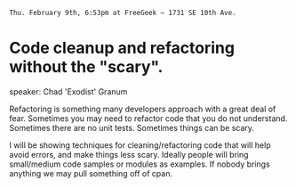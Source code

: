     Thu. February 9th, 6:53pm at FreeGeek – 1731 SE 10th Ave.

# Code cleanup and refactoring without the "scary".

speaker: Chad 'Exodist' Granum

Refactoring is something many developers approach with a great deal of fear. Sometimes you may need to refactor code that you do not understand. Sometimes there are no unit tests. Sometimes things can be scary.

I will be showing techniques for cleaning/refactoring code that will help avoid errors, and make things less scary. Ideally people will bring small/medium code samples or modules as examples. If nobody brings anything we may pull something off of cpan.
